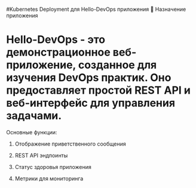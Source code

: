 #Kubernetes Deployment для Hello-DevOps приложения
🎯 Назначение приложения
# Hello-DevOps - это демонстрационное веб-приложение, созданное для изучения DevOps практик. Оно предоставляет простой REST API и веб-интерфейс для управления задачами.

Основные функции:

1. Отображение приветственного сообщения

2. REST API эндпоинты

3. Статус здоровья приложения

4. Метрики для мониторинга
